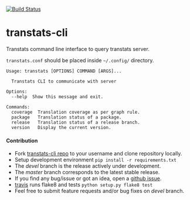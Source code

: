 [![Build Status](https://travis-ci.org/transtats/transtats-cli.svg?branch=devel)](https://travis-ci.org/transtats/transtats-cli)

# transtats-cli
Transtats command line interface to query transtats server.

`transtats.conf` should be placed inside `~/.config/` directory.

```shell
Usage: transtats [OPTIONS] COMMAND [ARGS]...

  Transtats CLI to communicate with server

Options:
  --help  Show this message and exit.

Commands:
  coverage  Translation coverage as per graph rule.
  package   Translation status of a package.
  release   Translation status of a release branch.
  version   Display the current version.
```


#### Contribution

* Fork [transtats-cli repo](https://github.com/transtats/transtats-cli) to your username and clone repository locally.
* Setup development environment `pip install -r requirements.txt`
* The *devel* branch is the release actively under development.
* The *master* branch corresponds to the latest stable release.
* If you find any bug/issue or got an idea, open a [github issue](https://github.com/transtats/transtats-cli/issues/new).
* [travis](https://travis-ci.org/transtats/transtats-cli) runs flake8 and tests `python setup.py flake8 test`
* Feel free to submit feature requests and/or bug fixes on *devel* branch.
